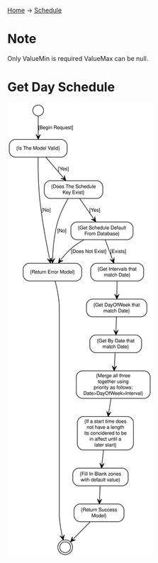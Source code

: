 [Home](../index.md) -> [Schedule](index.md)
# Note
Only ValueMin is required ValueMax can be null. 

# Get Day Schedule
![Get Day Schedule](GetDaySchedule.svg)